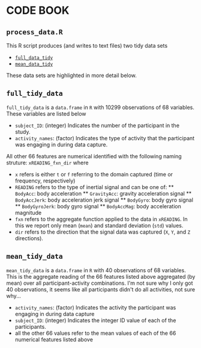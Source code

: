 # CODE BOOK
## `process_data.R`
This R script produces (and writes to text files) two tidy data sets 
* [`full_data_tidy`](#full_tidy_data)
* [`mean_data_tidy`](#mean_data_tidy)  

These data sets are highlighted in more detail below.

## `full_tidy_data` 

`full_tidy_data` is a `data.frame` in `R` with 10299 observations of 68 variables.  These variables are listed below

* `subject_ID`: (integer) Indicates the number of the participant in the study.
* `activity_names`: (factor) Indicates the type of activity that the participant was engaging in during data capture.

All other 66 features are numerical identified with the following naming struture: `xREADING_fxn_dir` where
* `x` refers is either `t` or `f` referring to the domain captured (time or frequency, respectively)
* `READING` refers to the type of inertial signal and can be one of:
** `BodyAcc`: body acceleration
** `GravityAcc`: gravity acceleration signal
** `BodyAccJerk`: body acceleration jerk signal
** `BodyGyro`: body gyro signal
**  `BodyGyroJerk`: body gyro signal
**  `BodyAccMag`: body acceleration magnitude
* `fxn` refers to the aggregate function applied to the data in `xREADING`.  In this we report only mean (`mean`) and standard deviation (`std`) values.  
* `dir` refers to the direction that the signal data was captured (`X`, `Y`, and `Z` directions).

## `mean_tidy_data` 

`mean_tidy_data` is a `data.frame` in `R` with 40 observations of 68 variables.  This is the aggregate reading of the 66 features listed above aggregated (by mean) over all participant-activity combinations.  I'm not sure why I only got 40 observations, it seems like all participants didn't do all activities, not sure why...

* `activity_names`: (factor) Indicates the activity the participant was engaging in during data capture
* `subject_ID`: (integer) Indicates the integer ID value of each of the participants.
* all the other 66 values refer to the mean values of each of the 66 numerical features listed above

